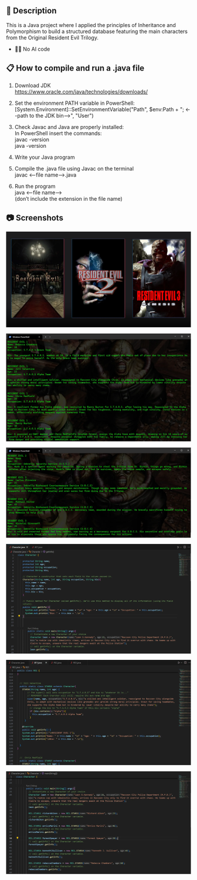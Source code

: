 ## 📄 Description

This is a Java project where I applied the principles of Inheritance and Polymorphism to build a structured database featuring the main characters from the Original Resident Evil Trilogy.


* 🚫🤖 No AI code 


## 📋 How to compile and run a .java file

1. Download JDK 
 <br> https://www.oracle.com/java/technologies/downloads/

2. Set the environment PATH variable in PowerShell:
 <br> [System.Environment]::SetEnvironmentVariable("Path", $env:Path + "; <--path to the JDK bin-->", "User")

4. Check Javac and Java are properly installed:
    <br> In PowerShell insert the commands: 
    <br> javac -version
    <br> java -version

5. Write your Java program

6. Compile the .java file using Javac on the terminal
    <br> javac <--file name-->.java

7. Run the program 
    <br> java <--file name--> 
    <br> (don’t include the extension in the file name)


## 📷 Screenshots

![Screenshot1](screenshots/Screenshot0.webp)

![Screenshot3](screenshots/Screenshot11.webp)

![Screenshot3](screenshots/Screenshot2.webp)

![Screenshot3](screenshots/Screenshot3.webp)

![Screenshot3](screenshots/Screenshot4.webp)

![Screenshot3](screenshots/Screenshot5.webp)






  





